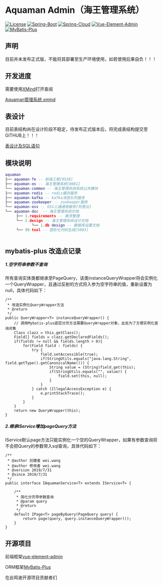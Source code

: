 # Aquaman Admin（海王管理系统）

[![License](https://img.shields.io/badge/license-MIT-blue.svg)](LICENSE)
[![Spring-Boot](https://img.shields.io/badge/spring--boot-2.1.3.RELEASE-brightgreen)](https://spring.io/projects/spring-boot)
[![Spring-Cloud](https://img.shields.io/badge/spring%20cloud-Greenwich.RELEASE-brightgreen)](https://spring.io/projects/spring-cloud)
[![Vue-Element-Admin](https://img.shields.io/badge/vue--element--admin-3.9.0-brightgreen)](https://panjiachen.github.io/vue-element-admin-site/zh/)
[![MyBatis-Plus](https://img.shields.io/badge/mybatis--plus-3.1.0-brightgreen)](https://mp.baomidou.com/)

## 声明

目前并未发布正式版，不能将其部署至生产环境使用，如若使用后果自负！！！

## 开发进度

需要使用[XMind](https://www.xmind.cn/xmind8-pro/)打开查阅

[Aquaman管理系统.xmind](https://github.com/kukukakiki/aquaman/tree/master/aquaman-doc/1.%20requirements)

## 表设计

目前表结构尚在设计阶段不稳定，待发布正式版本后，将完成表结构提交至GITHUB上！！！

[表设计及SQL语句](https://github.com/kukukakiki/aquaman/tree/master/aquaman-doc/2.design/1.db%20design)

## 模块说明
```lua
aquaman
├── aquaman-fe -- 前端工程[9528]
├── aquaman-os -- 海王管理系统[8081]
└── aquaman-common -- 海王管理系统系统公共模块
├── aquaman-redis -- redis缓存服务
├── aquaman-kafka -- kafka消息队列服务
├── aquaman-zookeeper -- zookeeper服务
└── aquaman-oss -- OSS三通通用服务[阿里云]
└── aquaman-doc  -- 海王管理系统文档 
     ├── 1.requirements -- 需求整理
     └── 2.design -- 海王管理系统设计文档
            └── 1.db design -- 数据库设置文档
     └── 99.tool -- 图形化代码生成[5003]
	 
```

## mybatis-plus 改造点记录

##### 1.空字符串参数不查询

所有查询实体类都继承至PageQuery<T>，该类instanceQueryWrapper将会实例化一个QueryWrapper，且通过反射的方式将入参为空字符串的值，重新设置为null，具体代码如下：

```
/**
 * 改造实例化QueryWrapper方法
 * @return
 */
public QueryWrapper<T> instanceQueryWrapper() {
    // 调用Mybatis-plus底层分页方法需要QueryWrapper对象，此处为了方便实例化查询对象
    Class clazz = this.getClass();
    Field[] fields = clazz.getDeclaredFields();
    if(fields != null && fields.length > 0){
        for(Field field : fields) {
            try {
                field.setAccessible(true);
                if(StringUtils.equals("java.lang.String", field.getType().getCanonicalName())) {
                    String value = (String)field.get(this);
                    if(StringUtils.equals("", value)) {
                        field.set(this, null);
                    }
                }
            } catch (IllegalAccessException e) {
                e.printStackTrace();
            }
        }
    }
    return new QueryWrapper(this);
}
```

##### 2.继承IService增加pageQuery方法

IService默认page方法只能实例化一个空的QueryWrapper，如果有参数查询将不会把Query的参数带入sql查询，具体代码如下：

```
/**
 * @author 创建者 wei.wang
 * @author 修改者 wei.wang
 * @version 2019/7/31
 * @since 2019/7/31
 */
public interface IAquamanService<T> extends IService<T> {

    /**
     * 简化分页带参数查询
     * @param query
     * @return
     */
    default IPage<T> pageByQuery(PageQuery query) {
        return page(query, query.instanceQueryWrapper());
    }
}
```

## 开源项目

前端框架[vue-element-admin](https://panjiachen.github.io/vue-element-admin-site/zh/)

ORM框架[MyBatis-Plus](https://mp.baomidou.com/)

在此鸣谢开源项目贡献者们

